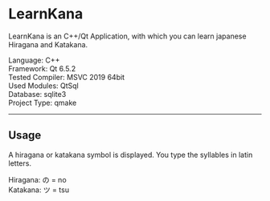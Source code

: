 # LearnKana
LearnKana is an C++/Qt Application, with which you can learn japanese Hiragana and Katakana.

Language: C++  
Framework: Qt 6.5.2  
Tested Compiler: MSVC 2019 64bit  
Used Modules: QtSql  
Database: sqlite3  
Project Type: qmake

***

## Usage

A hiragana or katakana symbol is displayed. You type the syllables in latin letters. 

Hiragana: の = no  
Katakana: ツ = tsu
